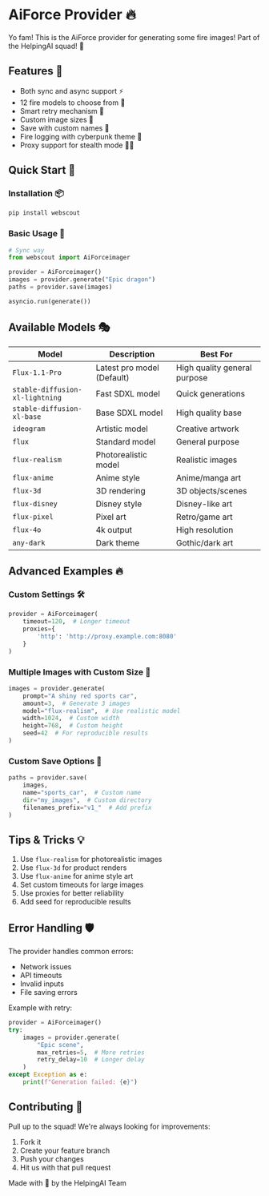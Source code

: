 # AiForce Provider 🔥

Yo fam! This is the AiForce provider for generating some fire images! Part of the HelpingAI squad! 👑

## Features 💪

- Both sync and async support ⚡
- 12 fire models to choose from 🎨
- Smart retry mechanism 🔄
- Custom image sizes 📐
- Save with custom names 💾
- Fire logging with cyberpunk theme 🌟
- Proxy support for stealth mode 🕵️‍♂️

## Quick Start 🚀

### Installation 📦

```bash
pip install webscout
```

### Basic Usage 💫

```python
# Sync way
from webscout import AiForceimager

provider = AiForceimager()
images = provider.generate("Epic dragon")
paths = provider.save(images)

asyncio.run(generate())
```

## Available Models 🎭

| Model | Description | Best For |
|-------|-------------|----------|
| `Flux-1.1-Pro` | Latest pro model (Default) | High quality general purpose |
| `stable-diffusion-xl-lightning` | Fast SDXL model | Quick generations |
| `stable-diffusion-xl-base` | Base SDXL model | High quality base |
| `ideogram` | Artistic model | Creative artwork |
| `flux` | Standard model | General purpose |
| `flux-realism` | Photorealistic model | Realistic images |
| `flux-anime` | Anime style | Anime/manga art |
| `flux-3d` | 3D rendering | 3D objects/scenes |
| `flux-disney` | Disney style | Disney-like art |
| `flux-pixel` | Pixel art | Retro/game art |
| `flux-4o` | 4k output | High resolution |
| `any-dark` | Dark theme | Gothic/dark art |

## Advanced Examples 🔥

### Custom Settings 🛠️

```python
provider = AiForceimager(
    timeout=120,  # Longer timeout
    proxies={
        'http': 'http://proxy.example.com:8080'
    }
)
```

### Multiple Images with Custom Size 📸

```python
images = provider.generate(
    prompt="A shiny red sports car",
    amount=3,  # Generate 3 images
    model="flux-realism",  # Use realistic model
    width=1024,  # Custom width
    height=768,  # Custom height
    seed=42  # For reproducible results
)
```

### Custom Save Options 💾

```python
paths = provider.save(
    images,
    name="sports_car",  # Custom name
    dir="my_images",  # Custom directory
    filenames_prefix="v1_"  # Add prefix
)
```


## Tips & Tricks 💡

1. Use `flux-realism` for photorealistic images
2. Use `flux-3d` for product renders
3. Use `flux-anime` for anime style art
4. Set custom timeouts for large images
5. Use proxies for better reliability
6. Add seed for reproducible results

## Error Handling 🛡️

The provider handles common errors:

- Network issues
- API timeouts
- Invalid inputs
- File saving errors

Example with retry:

```python
provider = AiForceimager()
try:
    images = provider.generate(
        "Epic scene",
        max_retries=5,  # More retries
        retry_delay=10  # Longer delay
    )
except Exception as e:
    print(f"Generation failed: {e}")
```

## Contributing 🤝

Pull up to the squad! We're always looking for improvements:

1. Fork it
2. Create your feature branch
3. Push your changes
4. Hit us with that pull request

Made with 💖 by the HelpingAI Team
